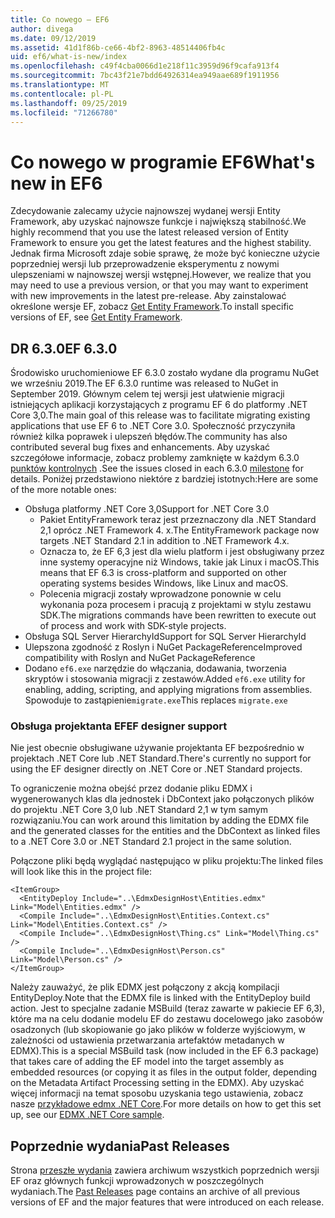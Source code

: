 ```yaml
---
title: Co nowego — EF6
author: divega
ms.date: 09/12/2019
ms.assetid: 41d1f86b-ce66-4bf2-8963-48514406fb4c
uid: ef6/what-is-new/index
ms.openlocfilehash: c49f4cba0066d1e218f11c3959d96f9cafa913f4
ms.sourcegitcommit: 7bc43f21e7bdd64926314ea949aae689f1911956
ms.translationtype: MT
ms.contentlocale: pl-PL
ms.lasthandoff: 09/25/2019
ms.locfileid: "71266780"
---
```

# <a name="whats-new-in-ef6"></a><span data-ttu-id="d789b-102">Co nowego w programie EF6</span><span class="sxs-lookup"><span data-stu-id="d789b-102">What's new in EF6</span></span>

<span data-ttu-id="d789b-103">Zdecydowanie zalecamy użycie najnowszej wydanej wersji Entity Framework, aby uzyskać najnowsze funkcje i największą stabilność.</span><span class="sxs-lookup"><span data-stu-id="d789b-103">We highly recommend that you use the latest released version of Entity Framework to ensure you get the latest features and the highest stability.</span></span>
<span data-ttu-id="d789b-104">Jednak firma Microsoft zdaje sobie sprawę, że może być konieczne użycie poprzedniej wersji lub przeprowadzenie eksperymentu z nowymi ulepszeniami w najnowszej wersji wstępnej.</span><span class="sxs-lookup"><span data-stu-id="d789b-104">However, we realize that you may need to use a previous version, or that you may want to experiment with new improvements in the latest pre-release.</span></span>
<span data-ttu-id="d789b-105">Aby zainstalować określone wersje EF, zobacz [Get Entity Framework](~/ef6/fundamentals/install.md).</span><span class="sxs-lookup"><span data-stu-id="d789b-105">To install specific versions of EF, see [Get Entity Framework](~/ef6/fundamentals/install.md).</span></span>

## <a name="ef-630"></a><span data-ttu-id="d789b-106">DR 6.3.0</span><span class="sxs-lookup"><span data-stu-id="d789b-106">EF 6.3.0</span></span>

<span data-ttu-id="d789b-107">Środowisko uruchomieniowe EF 6.3.0 zostało wydane dla programu NuGet we wrześniu 2019.</span><span class="sxs-lookup"><span data-stu-id="d789b-107">The EF 6.3.0 runtime was released to NuGet in September 2019.</span></span> <span data-ttu-id="d789b-108">Głównym celem tej wersji jest ułatwienie migracji istniejących aplikacji korzystających z programu EF 6 do platformy .NET Core 3,0.</span><span class="sxs-lookup"><span data-stu-id="d789b-108">The main goal of this release was to facilitate migrating existing applications that use EF 6 to .NET Core 3.0.</span></span> <span data-ttu-id="d789b-109">Społeczność przyczyniła również kilka poprawek i ulepszeń błędów.</span><span class="sxs-lookup"><span data-stu-id="d789b-109">The community has also contributed several bug fixes and enhancements.</span></span> <span data-ttu-id="d789b-110">Aby uzyskać szczegółowe informacje, zobacz problemy zamknięte w każdym 6.3.0 [punktów kontrolnych](https://github.com/aspnet/EntityFramework6/milestones?state=closed) .</span><span class="sxs-lookup"><span data-stu-id="d789b-110">See the issues closed in each 6.3.0 [milestone](https://github.com/aspnet/EntityFramework6/milestones?state=closed) for details.</span></span> <span data-ttu-id="d789b-111">Poniżej przedstawiono niektóre z bardziej istotnych:</span><span class="sxs-lookup"><span data-stu-id="d789b-111">Here are some of the more notable ones:</span></span>

- <span data-ttu-id="d789b-112">Obsługa platformy .NET Core 3,0</span><span class="sxs-lookup"><span data-stu-id="d789b-112">Support for .NET Core 3.0</span></span>
  - <span data-ttu-id="d789b-113">Pakiet EntityFramework teraz jest przeznaczony dla .NET Standard 2,1 oprócz .NET Framework 4. x.</span><span class="sxs-lookup"><span data-stu-id="d789b-113">The EntityFramework package now targets .NET Standard 2.1 in addition to .NET Framework 4.x.</span></span>
  - <span data-ttu-id="d789b-114">Oznacza to, że EF 6,3 jest dla wielu platform i jest obsługiwany przez inne systemy operacyjne niż Windows, takie jak Linux i macOS.</span><span class="sxs-lookup"><span data-stu-id="d789b-114">This means that EF 6.3 is cross-platform and supported on other operating systems besides Windows, like Linux and macOS.</span></span>
  - <span data-ttu-id="d789b-115">Polecenia migracji zostały wprowadzone ponownie w celu wykonania poza procesem i pracują z projektami w stylu zestawu SDK.</span><span class="sxs-lookup"><span data-stu-id="d789b-115">The migrations commands have been rewritten to execute out of process and work with SDK-style projects.</span></span>
- <span data-ttu-id="d789b-116">Obsługa SQL Server HierarchyId</span><span class="sxs-lookup"><span data-stu-id="d789b-116">Support for SQL Server HierarchyId</span></span>
- <span data-ttu-id="d789b-117">Ulepszona zgodność z Roslyn i NuGet PackageReference</span><span class="sxs-lookup"><span data-stu-id="d789b-117">Improved compatibility with Roslyn and NuGet PackageReference</span></span>
- <span data-ttu-id="d789b-118">Dodano `ef6.exe` narzędzie do włączania, dodawania, tworzenia skryptów i stosowania migracji z zestawów.</span><span class="sxs-lookup"><span data-stu-id="d789b-118">Added `ef6.exe` utility for enabling, adding, scripting, and applying migrations from assemblies.</span></span> <span data-ttu-id="d789b-119">Spowoduje to zastąpienie`migrate.exe`</span><span class="sxs-lookup"><span data-stu-id="d789b-119">This replaces `migrate.exe`</span></span>

### <a name="ef-designer-support"></a><span data-ttu-id="d789b-120">Obsługa projektanta EF</span><span class="sxs-lookup"><span data-stu-id="d789b-120">EF designer support</span></span>

<span data-ttu-id="d789b-121">Nie jest obecnie obsługiwane używanie projektanta EF bezpośrednio w projektach .NET Core lub .NET Standard.</span><span class="sxs-lookup"><span data-stu-id="d789b-121">There's currently no support for using the EF designer directly on .NET Core or .NET Standard projects.</span></span> 

<span data-ttu-id="d789b-122">To ograniczenie można obejść przez dodanie pliku EDMX i wygenerowanych klas dla jednostek i DbContext jako połączonych plików do projektu .NET Core 3,0 lub .NET Standard 2,1 w tym samym rozwiązaniu.</span><span class="sxs-lookup"><span data-stu-id="d789b-122">You can work around this limitation by adding the EDMX file and the generated classes for the entities and the DbContext as linked files to a .NET Core 3.0 or .NET Standard 2.1 project in the same solution.</span></span>

<span data-ttu-id="d789b-123">Połączone pliki będą wyglądać następująco w pliku projektu:</span><span class="sxs-lookup"><span data-stu-id="d789b-123">The linked files will look like this in the project file:</span></span>

``` csproj 
<ItemGroup>
  <EntityDeploy Include="..\EdmxDesignHost\Entities.edmx" Link="Model\Entities.edmx" />
  <Compile Include="..\EdmxDesignHost\Entities.Context.cs" Link="Model\Entities.Context.cs" />
  <Compile Include="..\EdmxDesignHost\Thing.cs" Link="Model\Thing.cs" />
  <Compile Include="..\EdmxDesignHost\Person.cs" Link="Model\Person.cs" />
</ItemGroup>
```

<span data-ttu-id="d789b-124">Należy zauważyć, że plik EDMX jest połączony z akcją kompilacji EntityDeploy.</span><span class="sxs-lookup"><span data-stu-id="d789b-124">Note that the EDMX file is linked with the EntityDeploy build action.</span></span> <span data-ttu-id="d789b-125">Jest to specjalne zadanie MSBuild (teraz zawarte w pakiecie EF 6,3), które ma na celu dodanie modelu EF do zestawu docelowego jako zasobów osadzonych (lub skopiowanie go jako plików w folderze wyjściowym, w zależności od ustawienia przetwarzania artefaktów metadanych w EDMX).</span><span class="sxs-lookup"><span data-stu-id="d789b-125">This is a special MSBuild task (now included in the EF 6.3 package) that takes care of adding the EF model into the target assembly as embedded resources (or copying it as files in the output folder, depending on the Metadata Artifact Processing setting in the EDMX).</span></span> <span data-ttu-id="d789b-126">Aby uzyskać więcej informacji na temat sposobu uzyskania tego ustawienia, zobacz nasze [przykładowe edmx .NET Core](https://aka.ms/EdmxDotNetCoreSample).</span><span class="sxs-lookup"><span data-stu-id="d789b-126">For more details on how to get this set up, see our [EDMX .NET Core sample](https://aka.ms/EdmxDotNetCoreSample).</span></span>

## <a name="past-releases"></a><span data-ttu-id="d789b-127">Poprzednie wydania</span><span class="sxs-lookup"><span data-stu-id="d789b-127">Past Releases</span></span>

<span data-ttu-id="d789b-128">Strona [przeszłe wydania](past-releases.md) zawiera archiwum wszystkich poprzednich wersji EF oraz głównych funkcji wprowadzonych w poszczególnych wydaniach.</span><span class="sxs-lookup"><span data-stu-id="d789b-128">The [Past Releases](past-releases.md) page contains an archive of all previous versions of EF and the major features that were introduced on each release.</span></span>
